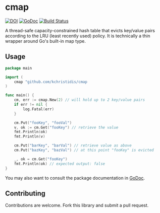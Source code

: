# cmap

[![DOI](https://zenodo.org/badge/159430285.svg)](https://zenodo.org/badge/latestdoi/159430285)
[![GoDoc](https://godoc.org/github.com/kchristidis/cmap?status.svg)](https://godoc.org/github.com/kchristidis/cmap)
[![Build Status](https://travis-ci.org/kchristidis/cmap.svg?branch=master)](https://travis-ci.org/kchristidis/cmap)

A thread-safe capacity-constrained hash table that evicts key/value pairs
according to the LRU (least recently used) policy. It is technically a thin
wrapper around Go's built-in map type.

## Usage

```go
package main

import (
    cmap "github.com/kchristidis/cmap
)

func main() {
    cm, err := cmap.New(2) // will hold up to 2 key/value pairs
    if err != nil {
        log.Fatal(err)
    }

    cm.Put("fooKey", "fooVal")
    v, ok := cm.Get("fooKey") // retrieve the value
    fmt.Println(ok)
    fmt.Println(v)

    cm.Put("barKey", "barVal") // retrieve value as above
    cm.Put("bazKey", "bazVal") // at this point "fooKey" is evicted

    _, ok = cm.Get("fooKey")
    fmt.Println(ok) // expected output: false
}
```

You may also want to consult the package documentation in
[GoDoc](http://godoc.org/github.com/kchristidis/cmap).

## Contributing

Contributions are welcome. Fork this library and submit a pull request.
